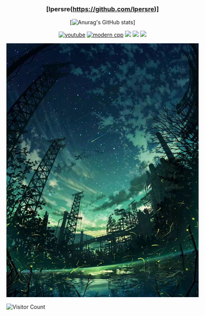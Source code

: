 <div id="title" align=center>

### [lpersre(https://github.com/lpersre)]

[![Anurag's GitHub stats](https://github-readme-stats.vercel.app/api?username=lpersre&show_icons=true&theme=tokyonight)]

[![youtube](https://img.shields.io/badge/video-YouTube-red)]()
[![modern cpp](https://img.shields.io/badge/code-Modern%20C++-blue)](https://learn.microsoft.com/zh-cn/cpp/cpp/welcome-back-to-cpp-modern-cpp) 
![](https://img.shields.io/badge/讨厌-考试-yellow) 
![](https://img.shields.io/badge/性格-内向-red) 
![](https://img.shields.io/badge/爱好-羽毛球，看小说-red)

</div>

![头像](image/头像.jpg)

![Visitor Count](https://profile-counter.glitch.me/lpersre/count.svg)

[github-sub-title:img]: https://readme-typing-svg.herokuapp.com?font=Segoe+Script&center=true&lines=lpersre.